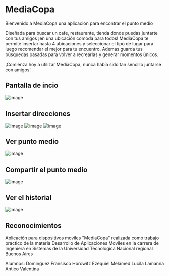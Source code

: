 # MediaCopa

Bienvenido a MediaCopa una aplicación para encontrar el punto medio

Diseñada para buscar un cafe, restaurante, tienda donde puedas juntarte con tus amigos ¡en una ubicación comoda para todos! MediaCopa te permite insertar hasta 4 ubicaciones y  seleccionar el tipo de lugar  para luego recomendar el mejor para tu encuentro. Ademas guarda tus búsquedas pasadas para volver a recrearlas y generar momentos únicos.

¡Comienza hoy a utilizar MediaCopa, nunca había sido tan sencillo juntarse con amigos!

## Pantalla de incio
![image](https://github.com/UTN-FRBA-Mobile/MediaCopa/assets/62357337/783ce51e-5eec-4627-8e5a-6af6ec14c705)

## Insertar direcciones

![image](https://github.com/UTN-FRBA-Mobile/MediaCopa/assets/62357337/e4a5eea6-d11b-4269-99f8-67ae3c4d5869)
![image](https://github.com/UTN-FRBA-Mobile/MediaCopa/assets/62357337/a268145e-0803-4363-bf51-59227521765a)
![image](https://github.com/UTN-FRBA-Mobile/MediaCopa/assets/62357337/9744cd79-f838-43f2-866a-ba38fbee740d)

## Ver punto medio
![image](https://github.com/UTN-FRBA-Mobile/MediaCopa/assets/62357337/e128d22e-0028-4cb4-bf8d-fdfd23a11dbe)

## Compartir el punto medio
![image](https://github.com/UTN-FRBA-Mobile/MediaCopa/assets/62357337/95b8fac3-21c9-4d4e-b519-d3d896d14a6f)

## Ver el historial
![image](https://github.com/UTN-FRBA-Mobile/MediaCopa/assets/62357337/9463895e-8f25-49fd-bb9b-a9bf59fb5444)

## Reconocimientos

Aplicación para dispositivos moviles "MediaCopa" realizada como trabajo practico de la materia Desarrollo de Aplicaciones Moviles en la carrera de Ingeniera en Sistemas de la Universidad Tecnologica Nacional regional Buenos Aires

Alumnos:
Dominguez Fransisco
Horowitz Ezequiel
Melamed Lucila
Lamanna Antico Valentina



